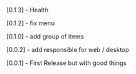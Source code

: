 [0.1.3] - Health

[0.1.2] - fix menu

[0.1.0] - add group of items

[0.0.2] - add responsible for web / desktop

[0.0.1] - First Release but with good things

